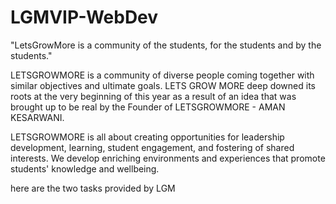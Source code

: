 # LGMVIP-WebDev

"LetsGrowMore is a community of the students, for the students and by the students."

LETSGROWMORE is a community of diverse people coming together with similar objectives and ultimate goals. LETS GROW MORE deep downed its roots at the very beginning of this year as a result of an idea that was brought up to be real by the Founder of LETSGROWMORE - AMAN KESARWANI.

LETSGROWMORE is all about creating opportunities for leadership development, learning, student engagement, and fostering of shared interests. We develop enriching environments and experiences that promote students' knowledge and wellbeing.




here are the two tasks provided by LGM


